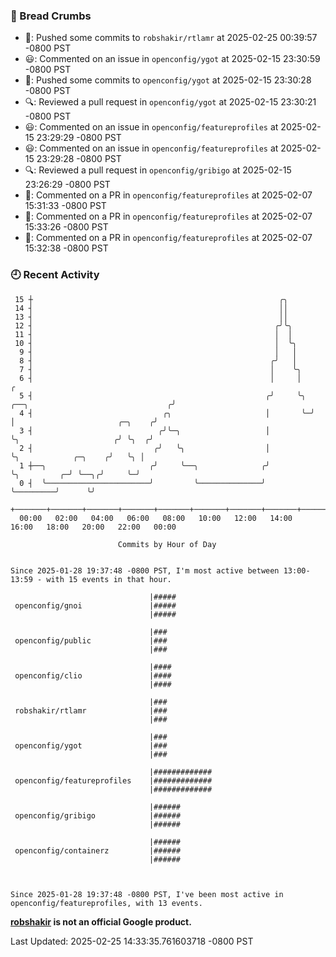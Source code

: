 ### 🍞 Bread Crumbs

 * 🚢: Pushed some commits to `robshakir/rtlamr` at 2025-02-25 00:39:57 -0800 PST
 * 😃: Commented on an issue in `openconfig/ygot` at 2025-02-15 23:30:59 -0800 PST
 * 🚢: Pushed some commits to `openconfig/ygot` at 2025-02-15 23:30:28 -0800 PST
 * 🔍: Reviewed a pull request in  `openconfig/ygot` at 2025-02-15 23:30:21 -0800 PST
 * 😃: Commented on an issue in `openconfig/featureprofiles` at 2025-02-15 23:29:29 -0800 PST
 * 😃: Commented on an issue in `openconfig/featureprofiles` at 2025-02-15 23:29:28 -0800 PST
 * 🔍: Reviewed a pull request in  `openconfig/gribigo` at 2025-02-15 23:26:29 -0800 PST
 * 💬: Commented on a PR in  `openconfig/featureprofiles` at 2025-02-07 15:31:33 -0800 PST
 * 💬: Commented on a PR in  `openconfig/featureprofiles` at 2025-02-07 15:33:26 -0800 PST
 * 💬: Commented on a PR in  `openconfig/featureprofiles` at 2025-02-07 15:32:38 -0800 PST

### 🕘 Recent Activity
```
 15 ┼                                                       ╭╮
 14 ┤                                                       ││
 13 ┤                                                       ││
 12 ┤                                                      ╭╯╰╮
 11 ┤                                                      │  │
 10 ┤                                                      │  ╰╮
  9 ┤                                                      │   │
  8 ┤                                                     ╭╯   │
  7 ┤                                                     │    ╰╮
  6 ┤                                                     │     │                                      ╭
  5 ┤                                                    ╭╯     ╰╮ ╭──╮                               ╭╯
  4 ┤                             ╭╮                     │       ╰─╯  │                       ╭─╮    ╭╯
  3 ┤                            ╭╯╰─╮                   │            ╰╮                     ╭╯ ╰╮  ╭╯
  2 ┤                           ╭╯   ╰╮                  │             ╰╮            ╭─╮    ╭╯   ╰╮ │
  1 ┼──╮                       ╭╯     ╰──╮              ╭╯              ╰╮         ╭─╯ ╰──╮╭╯     ╰─╯
  0 ┤  ╰───────────────────────╯         ╰──────────────╯                ╰─────────╯      ╰╯
    +───────+───────+───────+───────+───────+───────+───────+───────+───────+───────+───────+───────+────
  00:00   02:00   04:00   06:00   08:00   10:00   12:00   14:00   16:00   18:00   20:00   22:00   00:00   

						Commits by Hour of Day


Since 2025-01-28 19:37:48 -0800 PST, I'm most active between 13:00-13:59 - with 15 events in that hour.

```



```
                               |#####
 openconfig/gnoi               |#####
                               |#####

                               |###
 openconfig/public             |###
                               |###

                               |####
 openconfig/clio               |####
                               |####

                               |###
 robshakir/rtlamr              |###
                               |###

                               |###
 openconfig/ygot               |###
                               |###

                               |#############
 openconfig/featureprofiles    |#############
                               |#############

                               |######
 openconfig/gribigo            |######
                               |######

                               |######
 openconfig/containerz         |######
                               |######



Since 2025-01-28 19:37:48 -0800 PST, I've been most active in openconfig/featureprofiles, with 13 events.

```
**[robshakir](mailto:robjs@google.com) is not an official Google product.**  


Last Updated: 2025-02-25 14:33:35.761603718 -0800 PST
